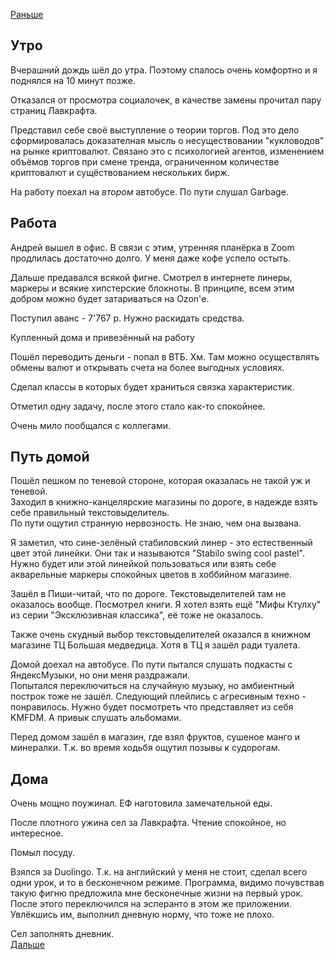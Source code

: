 [Раньше](2020.08.24.md)  
## Утро
Вчерашний дождь шёл до утра. Поэтому спалось очень комфортно и я поднялся на 10 минут позже.

Отказался от просмотра социалочек, в качестве замены прочитал пару страниц Лавкрафта.

Представил себе своё выступление о теории торгов. Под это дело сформировалась доказателная мысль о несуществовании "кукловодов" на рынке криптовалют. Связано это с психологией агентов, изменением объёмов торгов при смене тренда, ограниченном количестве криптовалют и сущёствованием нескольких бирж.

На работу поехал на *втором* автобусе. По пути слушал Garbage.
## Работа
Андрей вышел в офис. В связи с этим, утренняя планёрка в Zoom продлилась достаточно долго. У меня даже кофе успело остыть.

Дальше предавался всякой фигне. Смотрел в интернете линеры, маркеры и всякие хипстерские блокноты. В принципе, всем этим добром можно будет затариваться на Ozon'е.

Поступил аванс - 7'767 р. Нужно раскидать средства.

Купленный дома и привезённый на работу 

Пошёл переводить деньги - попал в ВТБ. Хм. Там можно осуществлять обмены валют и открывать счета на более выгодных условиях. 

Сделал классы в которых будет храниться связка характеристик.

Отметил одну задачу, после этого стало как-то спокойнее.

Очень мило пообщался с коллегами.
## Путь домой
Пошёл пешком по теневой стороне, которая оказалась не такой уж и теневой.  
Заходил в книжно-канцелярские магазины по дороге, в надежде взять себе правильный текстовыделитель.  
По пути ощутил странную нервозность. Не знаю, чем она вызвана.

Я заметил, что сине-зелёный стабиловский линер - это естественный цвет этой линейки. Они так и называются "Stabilo swing cool pastel". Нужно будет или этой линейкой пользоваться или взять себе акварельные маркеры спокойных цветов в хоббийном магазине.

Зашёл в Пиши-читай, что по дороге. Текстовыделителей там не оказалось вообще. Посмотрел книги. Я хотел взять ещё "Мифы Ктулху" из серии "Эксклюзивная классика", её тоже не оказалось.

Также очень скудный выбор текстовыделителей оказался в книжном магазине ТЦ Большая медведица. Хотя в ТЦ я зашёл ради туалета.

Домой доехал на автобусе. По пути пытался слушать подкасты с ЯндексМузыки, но они меня раздражали.  
Попытался переключиться на случайную музыку, но амбиентный построк тоже не зашёл. Следующий плейлись с агресивным техно - понравилось. Нужно будет посмотреть что представляет из себя KMFDM. А привык слушать альбомами.

Перед домом зашёл в магазин, где взял фруктов, сушеное манго и минералки. Т.к. во время ходьбя ощутил позывы к судорогам.
## Дома
Очень мощно поужинал. ЕФ наготовила замечательной еды.

После плотного ужина сел за Лавкрафта. Чтение спокойное, но интересное.

Помыл посуду.

Взялся за Duolingo. Т.к. на английский у меня не стоит, сделал всего одни урок, и то в бесконечном режиме. Программа, видимо почувствав такую фигню предложила мне бесконечные жизни на первый урок.  
После этого переключился на эсперанто в этом же приложении. Увлёкшись им, выполнил дневную норму, что тоже не плохо.

Сел заполнять дневник.  
[Дальше](2020.08.26.md)